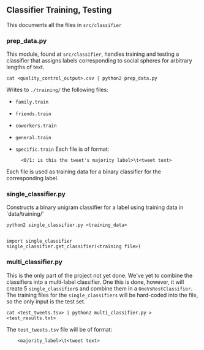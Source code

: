 ## Classifier Training, Testing
This documents all the files in `src/classifier`

### prep_data.py

This module, found at `src/classifier`, handles training and testing a classifier that assigns labels
corresponding to social spheres for arbitrary lengths of text.

    cat <quality_control_output>.csv | python2 prep_data.py
    
Writes to `./training/` the following files:
* `family.train`
* `friends.train`
* `coworkers.train`
* `general.train`
* `specific.train`
Each file is of format:

        <0/1: is this the tweet's majority label>\t<tweet text>

Each file is used as training data for a binary classifier for the corresponding label.

### single_classifier.py

Constructs a binary unigram classifier for a label using training data in `data/training/'

    python2 single_classifier.py <training_data>
    

    import single_classifier
    single_classifier.get_classifier(<training file>)


### multi_classifier.py
This is the only part of the project not yet done. We've yet to combine the classifiers into a multi-label classifier.
One this is done, however, it will create 5 `single_classifier`s and combine them in a `OneVsRestClassifier`. 
The training files for the `single_classifiers` will be hard-coded into the file, so the only input is the test set.

    cat <test_tweets.tsv> | python2 multi_classifier.py > <test_results.txt>
    
The `test_tweets.tsv` file will be of format:

        <majority_label>\t<tweet text>



